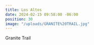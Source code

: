```yaml
---
title: Los Altos
date: 2024-02-15 09:58:00 -06:00
position: 30
image: "/uploads/GRANITE%20TRAIL.jpg"
---
```


Granite Trail